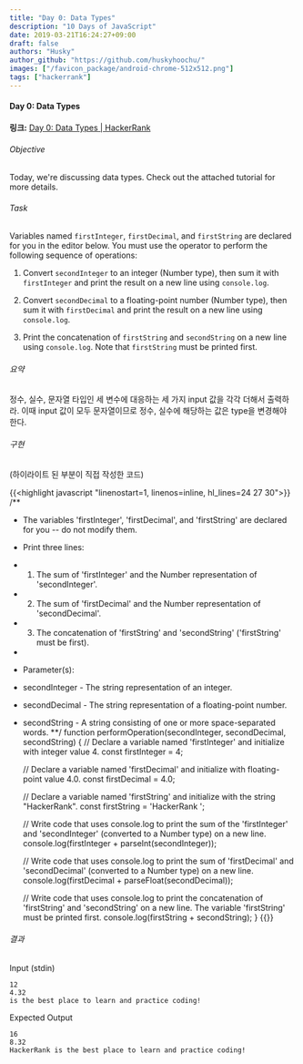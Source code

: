```yaml
---
title: "Day 0: Data Types"
description: "10 Days of JavaScript"
date: 2019-03-21T16:24:27+09:00
draft: false
authors: "Husky"
author_github: "https://github.com/huskyhoochu/"
images: ["/favicon_package/android-chrome-512x512.png"]
tags: ["hackerrank"]
---
```


#### Day 0: Data Types

**링크:** <a href="https://www.hackerrank.com/challenges/js10-data-types/problem" target="_blank" rel="noopener noreferrer">Day 0: Data Types | HackerRank</a>

###### Objective

Today, we're discussing data types. Check out the attached tutorial for more details.

###### Task

Variables named `firstInteger`, `firstDecimal`, and `firstString` are declared for you in the editor below. You must use the  operator to perform the following sequence of operations:

1. Convert `secondInteger` to an integer (Number type), then sum it with `firstInteger` and print the result on a new line using `console.log`.

2. Convert `secondDecimal` to a floating-point number (Number type), then sum it with `firstDecimal` and print the result on a new line using `console.log`.

3. Print the concatenation of `firstString` and `secondString` on a new line using `console.log`. Note that `firstString` must be printed first.

###### 요약

정수, 실수, 문자열 타입인 세 변수에 대응하는 세 가지 input 값을 각각 더해서 출력하라. 이때 input 값이 모두 문자열이므로 정수, 실수에 해당하는 값은 type을 변경해야 한다.

###### 구현

(하이라이트 된 부분이 직접 작성한 코드)

{{<highlight javascript "linenostart=1, linenos=inline, hl_lines=24 27 30">}}
/**
*   The variables 'firstInteger', 'firstDecimal', and 'firstString' are declared for you -- do not modify them.
*   Print three lines:
*   1. The sum of 'firstInteger' and the Number representation of 'secondInteger'.
*   2. The sum of 'firstDecimal' and the Number representation of 'secondDecimal'.
*   3. The concatenation of 'firstString' and 'secondString' ('firstString' must be first).
*
*	Parameter(s):
*   secondInteger - The string representation of an integer.
*   secondDecimal - The string representation of a floating-point number.
*   secondString - A string consisting of one or more space-separated words.
**/
function performOperation(secondInteger, secondDecimal, secondString) {
    // Declare a variable named 'firstInteger' and initialize with integer value 4.
    const firstInteger = 4;
    
    // Declare a variable named 'firstDecimal' and initialize with floating-point value 4.0.
    const firstDecimal = 4.0;
    
    // Declare a variable named 'firstString' and initialize with the string "HackerRank".
    const firstString = 'HackerRank ';
    
    // Write code that uses console.log to print the sum of the 'firstInteger' and 'secondInteger' (converted to a Number type) on a new line.
    console.log(firstInteger + parseInt(secondInteger));
    
    // Write code that uses console.log to print the sum of 'firstDecimal' and 'secondDecimal' (converted to a Number type) on a new line.
    console.log(firstDecimal + parseFloat(secondDecimal));
    
    // Write code that uses console.log to print the concatenation of 'firstString' and 'secondString' on a new line. The variable 'firstString' must be printed first.
    console.log(firstString + secondString);
}
{{</highlight>}}

###### 결과

Input (stdin)

```
12
4.32
is the best place to learn and practice coding!
```
Expected Output

```
16
8.32
HackerRank is the best place to learn and practice coding!
```